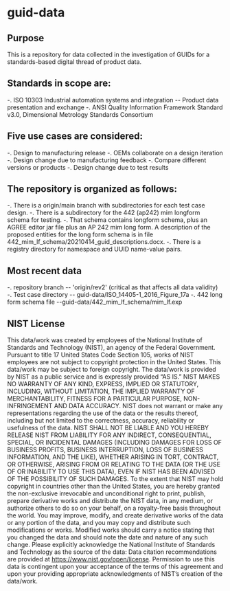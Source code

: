 # guid-data

## Purpose
This is a repository for data collected in the investigation of GUIDs for a standards-based digital thread of product data.  


## Standards in scope are:

-. ISO 10303 Industrial automation systems and integration -- Product data presentation and exchange
-. ANSI Quality Information Framework Standard v3.0, Dimensional Metrology Standards Consortium

## Five use cases are considered:
  
-. Design to manufacturing release
-. OEMs collaborate on a design iteration
-.   Design change due to manufacturing feedback
-.   Compare different versions or products
-.   Design change due to test results

## The repository is organized as follows:

-.   There is a origin/main branch with subdirectories for each test case design. 
-.   There is a subdirectory for the 442 (ap242) mim longform schema for testing. 
-.   That schema contains longform schema, plus an AGREE editor jar file plus an AP 242 mim long form. A description of the proposed entities for the long form schema is in file 442_mim_lf_schema/20210414_guid_descriptions.docx.
-.   There is a registry directory for namespace and UUID name-value pairs.

## Most recent data

-. repository branch -- 'origin/rev2' (critical as that affects all data validity)
-. Test case directory -- guid-data/ISO_14405-1_2016_Figure_17a
-. 442 long form schema file --guid-data/442_mim_lf_schema/mim_lf.exp

## NIST License
This data/work was created by employees of the National Institute of Standards and Technology (NIST), an agency of the Federal Government. Pursuant to title 17 United States Code Section 105, works of NIST employees are not subject to copyright protection in the United States.  This data/work may be subject to foreign copyright.
The data/work is provided by NIST as a public service and is expressly provided “AS IS.” NIST MAKES NO WARRANTY OF ANY KIND, EXPRESS, IMPLIED OR STATUTORY, INCLUDING, WITHOUT LIMITATION, THE IMPLIED WARRANTY OF MERCHANTABILITY, FITNESS FOR A PARTICULAR PURPOSE, NON-INFRINGEMENT AND DATA ACCURACY. NIST does not warrant or make any representations regarding the use of the data or the results thereof, including but not limited to the correctness, accuracy, reliability or usefulness of the data. NIST SHALL NOT BE LIABLE AND YOU HEREBY RELEASE NIST FROM LIABILITY FOR ANY INDIRECT, CONSEQUENTIAL, SPECIAL, OR INCIDENTAL DAMAGES (INCLUDING DAMAGES FOR LOSS OF BUSINESS PROFITS, BUSINESS INTERRUPTION, LOSS OF BUSINESS INFORMATION, AND THE LIKE), WHETHER ARISING IN TORT, CONTRACT, OR OTHERWISE, ARISING FROM OR RELATING TO THE DATA (OR THE USE OF OR INABILITY TO USE THIS DATA), EVEN IF NIST HAS BEEN ADVISED OF THE POSSIBILITY OF SUCH DAMAGES.
To the extent that NIST may hold copyright in countries other than the United States, you are hereby granted the non-exclusive irrevocable and unconditional right to print, publish, prepare derivative works and distribute the NIST data, in any medium, or authorize others to do so on your behalf, on a royalty-free basis throughout the world.
You may improve, modify, and create derivative works of the data or any portion of the data, and you may copy and distribute such modifications or works. Modified works should carry a notice stating that you changed the data and should note the date and nature of any such change. Please explicitly acknowledge the National Institute of Standards and Technology as the source of the data:  Data citation recommendations are provided at https://www.nist.gov/open/license.
Permission to use this data is contingent upon your acceptance of the terms of this agreement and upon your providing appropriate acknowledgments of NIST’s creation of the data/work.
